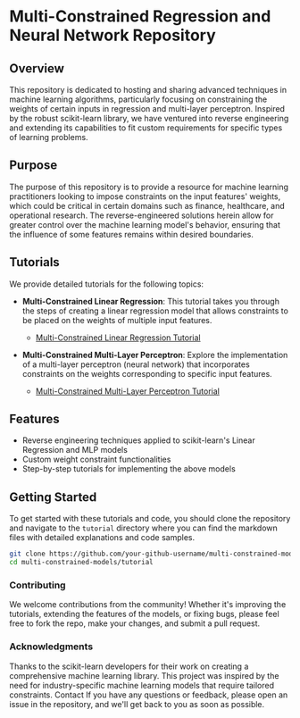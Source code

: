 # Multi-Constrained Regression and Neural Network Repository

## Overview

This repository is dedicated to hosting and sharing advanced techniques in machine learning algorithms, particularly focusing on constraining the weights of certain inputs in regression and multi-layer perceptron. Inspired by the robust scikit-learn library, we have ventured into reverse engineering and extending its capabilities to fit custom requirements for specific types of learning problems.

## Purpose

The purpose of this repository is to provide a resource for machine learning practitioners looking to impose constraints on the input features' weights, which could be critical in certain domains such as finance, healthcare, and operational research. The reverse-engineered solutions herein allow for greater control over the machine learning model's behavior, ensuring that the influence of some features remains within desired boundaries.

## Tutorials

We provide detailed tutorials for the following topics:

- **Multi-Constrained Linear Regression**: This tutorial takes you through the steps of creating a linear regression model that allows constraints to be placed on the weights of multiple input features.
  - [Multi-Constrained Linear Regression Tutorial](tutorial/MultiConstrainedLinearRegression.md)

- **Multi-Constrained Multi-Layer Perceptron**: Explore the implementation of a multi-layer perceptron (neural network) that incorporates constraints on the weights corresponding to specific input features.
  - [Multi-Constrained Multi-Layer Perceptron Tutorial](tutorial/MultiConstrainedMultiLayerPerceptron.md)

## Features

- Reverse engineering techniques applied to scikit-learn's Linear Regression and MLP models
- Custom weight constraint functionalities
- Step-by-step tutorials for implementing the above models

## Getting Started

To get started with these tutorials and code, you should clone the repository and navigate to the `tutorial` directory where you can find the markdown files with detailed explanations and code samples.

```bash
git clone https://github.com/your-github-username/multi-constrained-models.git
cd multi-constrained-models/tutorial
```
### Contributing
We welcome contributions from the community! Whether it's improving the tutorials, extending the features of the models, or fixing bugs, please feel free to fork the repo, make your changes, and submit a pull request.

### Acknowledgments
Thanks to the scikit-learn developers for their work on creating a comprehensive machine learning library.
This project was inspired by the need for industry-specific machine learning models that require tailored constraints.
Contact
If you have any questions or feedback, please open an issue in the repository, and we'll get back to you as soon as possible.